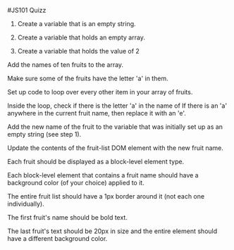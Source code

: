 #JS101 Quizz

1. Create a variable that is an empty string.

1. Create a variable that holds an empty array.

1. Create a variable that holds the value of 2

Add the names of ten fruits to the array.

Make sure some of the fruits have the letter 'a' in them.

Set up code to loop over every other item in your array of fruits.

Inside the loop, check if there is the letter 'a' in the name of If there is an 'a' anywhere in the current fruit name, then replace it with an 'e'.

Add the new name of the fruit to the variable that was initially set up as an empty string (see step 1).

Update the contents of the fruit-list DOM element with the new fruit name.

Each fruit should be displayed as a block-level element type.

Each block-level element that contains a fruit name should have a background color (of your choice) applied to it.

The entire fruit list should have a 1px border around it (not each one individually).

The first fruit's name should be bold text.

The last fruit's text should be 20px in size and the entire element
should have a different background color.

